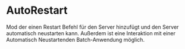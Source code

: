 # AutoRestart
Mod der einen Restart Befehl für den Server hinzufügt und den Server automatisch neustarten kann. Außerdem ist eine Interaktion mit einer Automatisch Neustartenden Batch-Anwendung möglich.
